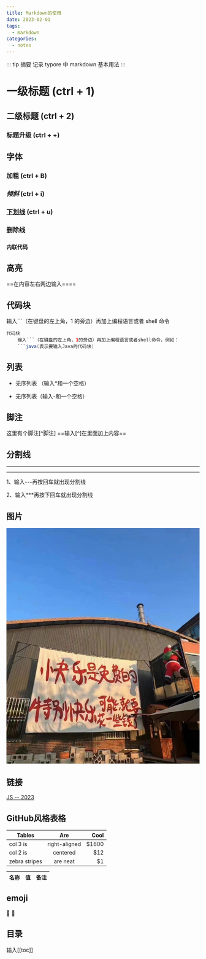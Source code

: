 ```yaml
---
title: Markdown的使用
date: 2023-02-01
tags:
  - markdown
categories:
  - notes
---
```


::: tip 摘要
记录 typore 中 markdown 基本用法
:::

# 一级标题 (ctrl + 1)

## 二级标题 (ctrl + 2)

### 标题升级 (ctrl + +)

## 字体

### 加粗 (ctrl + B)

### *倾斜* (ctrl + i)

### <u>下划线</u> (ctrl + u)

### ~~删除线~~

### `内联代码`

## **高亮**

==在内容左右两边输入\=\===

## **代码块**

输入```（在键盘的左上角，1 的旁边）再加上编程语言或者 shell 命令

````java
代码块
    输入```（在键盘的左上角，1的旁边）再加上编程语言或者shell命令，例如：
    ```java(表示要输入Java的代码块)
````

## **列表**
* 无序列表 （输入*和一个空格）
- 无序列表（输入-和一个空格）

## **脚注**
这里有个脚注[^脚注]
==输入[^]在里面加上内容== 

## **分割线**
---
***
1、输入---再按回车就出现分割线

2、输入***再按下回车就出现分割线

## 图片
![TEST](./images/happy.jpg)

## 链接
[JS -- 2023](../JS/2023/23201.md)

## GitHub风格表格
| Tables        | Are           | Cool  |
| ------------- |:-------------:| -----:|
| col 3 is      | right-aligned | $1600 |
| col 2 is      | centered      |   $12 |
| zebra stripes | are neat      |    $1 |


<table>
    <thead>
        <tr>
            <th>名称</th>
            <th>值</th>
            <th>备注</th>
        </tr>
    </thead>
    <tbody>
       <!-- 省略 tbody 内容 -->
    </tbody>
</table>

## emoji
:tada: :100:

## 目录
输入[[toc]]